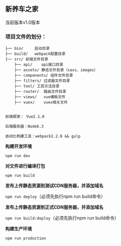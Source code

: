 ## 新养车之家

当前版本v1.0版本

### 项目文件的划分：

```
├── bin/     启动目录
├── build/   webpack配置目录
├── src/ 前端文件目录
    ├── api/    api接口目录
    ├── assets/ 静态文件目录（sass、images）
    ├── components/ 组件文件目录
    ├── filters/ 过滤器文件目录
    ├── tool/ 工具方法目录
    ├── router/  路由文件目录
    ├── views/   vue模板文件
    ├── vuex/    vuex相关文件

	
前端框架： Vue2.1.0

后端服务器：Node6.3

自动化构建工具：webpack2.2.0 && gulp

```
**构建开发环境**

``npm run dev``

**对文件进行编译打包**

``npm run build``

**发布上传静态资源到测试CDN服务器，并添加域名**

``npm run deploy``（必须先执行npm run build命令）

**发布上传静态资源到正式CDN服务器，并添加域名**

``npm run build:deploy``（必须先执行npm run build命令）

**构建生产环境**

``npm run production``






 